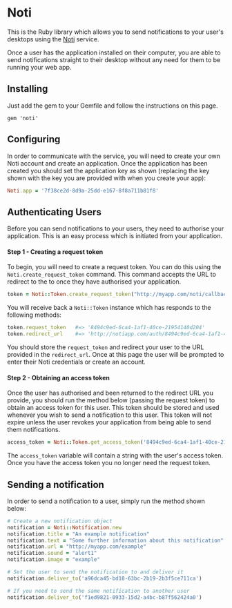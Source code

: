 # Noti

This is the Ruby library which allows you to send notifications to your
user's desktops using the [Noti](http://notiapp.com) service.

Once a user has the application installed on their computer, you are able
to send notifications straight to their desktop without any need for them
to be running your web app.

## Installing

Just add the gem to your Gemfile and follow the instructions on this page.

```
gem 'noti'
```

## Configuring

In order to communicate with the service, you will need to create your own
Noti account and create an application. Once the application has been created
you should set the application key as shown (replacing the key shown with
the key you are provided with when you create your app):

```ruby
Noti.app = '7f38ce2d-8d9a-25dd-e167-8f8a711b81f8'
```

## Authenticating Users

Before you can send notifications to your users, they need to authorise your
application. This is an easy process which is initiated from your application.

#### Step 1 - Creating a request token

To begin, you will need to create a request token. You can do this using the `Noti.create_request_token`
command. This command accepts the URL to redirect to the to once they have
authorised your application.

```ruby
token = Noti::Token.create_request_token("http://myapp.com/noti/callback")
```

You will receive back a `Noti::Token` instance which has responds to the following
methods:

```ruby
token.request_token   #=> '8494c9ed-6ca4-1af1-40ce-21954140d204'
token.redirect_url    #=> 'http://notiapp.com/auth/8494c9ed-6ca4-1af1-40ce-21954140d204'
```

You should store the `request_token` and redirect your user to the URL provided in the
`redirect_url`. Once at this page the user will be prompted to enter their Noti credentials or create an account.

#### Step 2 - Obtaining an access token

Once the user has authorised and been returned to the redirect URL you provide, you should
run the method below (passing the request token) to obtain an access token for this user.
This token should be stored and used whenever you wish to send a notification to this user.
This token will not expire unless the user revokes your application from being able to send
them notifications.

```ruby
access_token = Noti::Token.get_access_token('8494c9ed-6ca4-1af1-40ce-21954140d204')
```

The `access_token` variable will contain a string with the user's access token. Once you have
the access token you no longer need the request token.

## Sending a notification

In order to send a notification to a user, simply run the method shown below:

```ruby
# Create a new notification object
notification = Noti::Notification.new
notification.title = "An example notification"
notification.text = "Some further information about this notification"
notification.url = "http://myapp.com/example"
notification.sound = "alert1"
notification.image = "example"

# Set the user to send the notification to and deliver it
notification.deliver_to('a96dca45-bd18-63bc-2b19-2b3f5ce711ca')

# If you need to send the same notification to another user
notification.deliver_to('f1ed9821-0933-15d2-a4bc-b87f562424a0')
```

